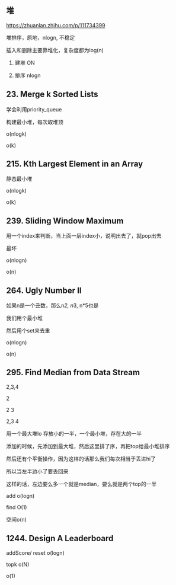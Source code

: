 ## 堆

https://zhuanlan.zhihu.com/p/111734399

堆排序，原地，nlogn, 不稳定

插入和删除主要靠堆化，复杂度都为log(n)

1. 建堆 ON

2. 排序 nlogn

## 23. Merge k Sorted Lists

学会利用priority_queue

构建最小堆，每次取堆顶

o(nlogk)

o(k)

## 215. Kth Largest Element in an Array

静态最小堆

o(nlogk)

o(k)

## 239. Sliding Window Maximum

用一个index来判断，当上面一层index小，说明出去了，就pop出去

最坏

o(nlogn)

o(n)

## 264. Ugly Number II

如果n是一个丑数，那么n*2, n*3, n*5也是

我们用个最小堆

然后用个set来去重

o(nlogn)

o(n)

## 295. Find Median from Data Stream

2,3,4

2 

2 3 

2,3 4

用一个最大堆lo 存放小的一半，一个最小堆，存在大的一半

添加的时候，先添加到最大堆，然后这里排了序，再把top给最小堆排序

然后还有个平衡操作，因为这样的话那么我们每次相当于丢进hi了

所以当左半边小了要丢回来

这样的话，左边要么多一个就是median，要么就是两个top的一半

add o(logn)

find O(1)

空间o(n)

## 1244. Design A Leaderboard

addScore/ reset o(logn) 

topk o(N)

o(1)